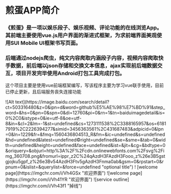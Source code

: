 # 煎蛋APP简介
### <p> 《煎蛋》是一项以娱乐段子、娱乐视频、评论功能的在线浏览App。其前端主要使用vue.js用户界面的渐进式框架，为求前端界面美观使用SUI Mobile UI框架书写页面。</p>

### <p>  后端通过nodejs爬虫，纯文内容爬取内涵段子内容，视频内容爬取快手数据，前后端以json存储和交换文本信息，ajax实现前后端数据交互，项目开发完毕使用Android打包工具完成打包。

</p>

<p>这个项目主要是使用vue前端框架编写，写该程序主要为学习vue联手使用，目前已停止更新，且后端服务丧失连接功能</p>
![Alt text](https://image.baidu.com/search/detail?ct=503316480&z=0&ipn=d&word=github%E5%AE%98%E7%BD%91&step_word=&hs=0&pn=0&spn=0&di=12760&pi=0&rn=1&tn=baiduimagedetail&is=0%2C0&istype=0&ie=utf-8&oe=utf-8&in=&cl=2&lm=-1&st=undefined&cs=1273111538%2C3388165957&os=61817919%2C2226394277&simid=3456363561%2C431687483&adpicid=0&lpn=0&ln=1229&fr=&fmq=1560436804513_R&fm=&ic=undefined&s=undefined&hd=undefined&latest=undefined&copyright=undefined&se=&sme=&tab=0&width=undefined&height=undefined&face=undefined&ist=&jit=&cg=&bdtype=0&oriquery=&objurl=http%3A%2F%2Fcdn.onlinewebfonts.com%2Fsvg%2Fimg_360708.png&fromurl=ippr_z2C%24qAzdH3FAzdH3Fooo_z%26e3B5gstgjojku5gpf_z%26e3Bv54AzdH3Ftv5gAzdH3Fnma0ab&gsm=0&rpstart=0&rpnum=0&islist=&querylist=&force=undefined "optional title")
! [welcome page](https://imgchr.com/i/Vh4GSx "欢迎界面")
![welcome page](https://imgchr.com/i/Vh41YR "欢迎界面")
![service outline](https://imgchr.com/i/Vh43f1 "掉线")
